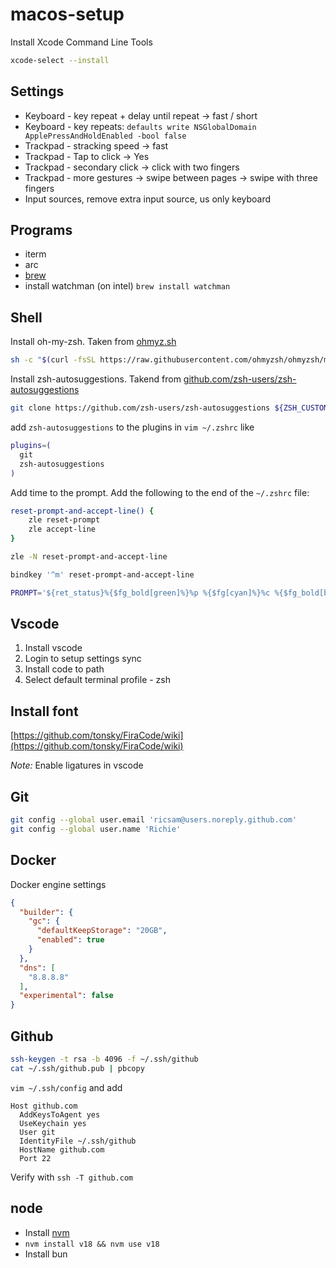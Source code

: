 # macos-setup

Install Xcode Command Line Tools
```bash
xcode-select --install
```


## Settings
* Keyboard - key repeat + delay until repeat -> fast / short
* Keyboard - key repeats: `defaults write NSGlobalDomain ApplePressAndHoldEnabled -bool false`
* Trackpad - stracking speed -> fast
* Trackpad - Tap to click -> Yes
* Trackpad - secondary click -> click with two fingers
* Trackpad - more gestures -> swipe between pages -> swipe with three fingers
* Input sources, remove extra input source, us only keyboard

## Programs
* iterm
* arc
* [brew](https://brew.sh/)
* install watchman (on intel) `brew install watchman`


## Shell
Install oh-my-zsh. Taken from [ohmyz.sh](https://ohmyz.sh/#install)
```bash
sh -c "$(curl -fsSL https://raw.githubusercontent.com/ohmyzsh/ohmyzsh/master/tools/install.sh)"
```

Install zsh-autosuggestions. Takend from [github.com/zsh-users/zsh-autosuggestions](https://github.com/zsh-users/zsh-autosuggestions/blob/master/INSTALL.md#oh-my-zsh)
```bash
git clone https://github.com/zsh-users/zsh-autosuggestions ${ZSH_CUSTOM:-~/.oh-my-zsh/custom}/plugins/zsh-autosuggestions
```
add `zsh-autosuggestions` to the plugins in `vim ~/.zshrc` like
```bash
plugins=(
  git
  zsh-autosuggestions
)
```

Add time to the prompt. Add the following to the end of the `~/.zshrc` file:
```bash
reset-prompt-and-accept-line() {
    zle reset-prompt
    zle accept-line
}

zle -N reset-prompt-and-accept-line

bindkey '^m' reset-prompt-and-accept-line

PROMPT='${ret_status}%{$fg_bold[green]%}%p %{$fg[cyan]%}%c %{$fg_bold[blue]%}$(git_prompt_info)%{$fg_bold[blue]%}%D{%H:%M:%S} % %{$reset_color%}'
```

## Vscode
1. Install vscode
2. Login to setup settings sync
3. Install code to path
4. Select default terminal profile - zsh


## Install font
[https://github.com/tonsky/FiraCode/wiki](https://github.com/tonsky/FiraCode/wiki)

*Note:* Enable ligatures in vscode

## Git
```bash
git config --global user.email 'ricsam@users.noreply.github.com' 
git config --global user.name 'Richie'
```


## Docker
Docker engine settings
```json
{
  "builder": {
    "gc": {
      "defaultKeepStorage": "20GB",
      "enabled": true
    }
  },
  "dns": [
    "8.8.8.8"
  ],
  "experimental": false
}
```

## Github
```bash
ssh-keygen -t rsa -b 4096 -f ~/.ssh/github
cat ~/.ssh/github.pub | pbcopy
```

`vim ~/.ssh/config` and add

```
Host github.com
  AddKeysToAgent yes
  UseKeychain yes
  User git
  IdentityFile ~/.ssh/github
  HostName github.com
  Port 22
```

Verify with `ssh -T github.com`


## node
* Install [nvm](https://github.com/nvm-sh/nvm)
* `nvm install v18 && nvm use v18`
* Install bun
